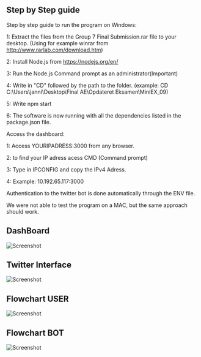 ## Step by Step guide

Step by step guide to run the program on Windows:

1: Extract the files from the Group 7 Final Submission.rar file to your desktop. (Using for example winrar from http://www.rarlab.com/download.htm)

2: Install Node.js from https://nodejs.org/en/

3: Run the Node.js Command prompt as an administrator(Important)

4: Write in "CD" followed by the path to the folder. (example: CD C:\Users\janni\Desktop\Final AE\Opdateret Eksamen\MiniEX_09)

5: Write npm start

6: The software is now running with all the dependencies listed in the package.json file.


Access the dashboard:

1: Access YOURIPADRESS:3000 from any browser.

2: to find your IP adress acess CMD (Command prompt)

3: Type in IPCONFIG and copy the IPv4 Adress.

4: Example: 10.192.65.117:3000

Authentication to the twitter bot is done automatically through the ENV file.

We were not able to test the program on a MAC, but the same approach should work.


## DashBoard
![Screenshot](https://cloud.githubusercontent.com/assets/25726115/26101809/c3ec0072-3a32-11e7-93ee-eb28a2703322.png "SCREENSHOT")

## Twitter Interface
![Screenshot](https://cloud.githubusercontent.com/assets/25726115/26101808/c3eb5956-3a32-11e7-9e17-6f2d78c832f9.png "SCREENSHOT")

## Flowchart USER
![Screenshot](https://cloud.githubusercontent.com/assets/25726115/26101830/d220e130-3a32-11e7-9746-782568c32330.jpg "SCREENSHOT")


## Flowchart BOT
![Screenshot](https://cloud.githubusercontent.com/assets/25726115/26101831/d2235a5a-3a32-11e7-865c-57c1afec4891.jpeg "SCREENSHOT")
